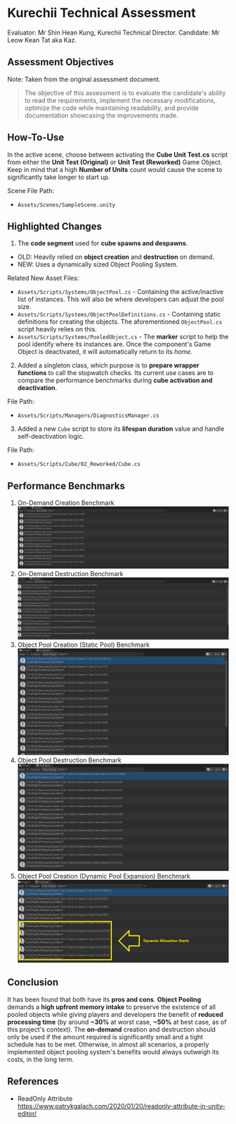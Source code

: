 # Kurechii Technical Assessment
Evaluator: Mr Shin Hean Kung, Kurechii Technical Director.
Candidate: Mr Leow Kean Tat aka Kaz.

## Assessment Objectives
Note: Taken from the original assessment document.
> The objective of this assessment is to evaluate the candidate's ability to read the requirements, implement the necessary modifications, optimize the code while maintaining readability, and provide documentation showcasing the improvements made.

## How-To-Use
In the active scene, choose between activating the **Cube Unit Test.cs** script from either the **Unit Test (Original)** or **Unit Test (Reworked)** Game Object. Keep in mind that a high **Number of Units** count would cause the scene to significantly take longer to start up.

Scene File Path:
+ `Assets/Scenes/SampleScene.unity`

## Highlighted Changes

1. The **code segment** used for **cube spawns and despawns**.
- OLD: Heavily relied on **object creation** and **destruction** on demand.
- NEW: Uses a dynamically sized Object Pooling System.

Related New Asset Files:
+ `Assets/Scripts/Systems/ObjectPool.cs` - Containing the active/inactive list of instances. This will also be where developers can adjust the pool size.
+ `Assets/Scripts/Systems/ObjectPoolDefinitions.cs` - Containing static definitions for creating the objects. The aforementioned `ObjectPool.cs` script heavily relies on this.
+ `Assets/Scripts/Systems/PooledObject.cs` - The **marker** script to help the pool identify where its instances are. Once the component's Game Object is deactivated, it will automatically return to its *home*.

2. Added a singleton class, which purpose is to **prepare wrapper functions** to call the stopwatch checks. Its current use cases are to compare the performance benchmarks during **cube activation and deactivation**.

File Path:
+ `Assets/Scripts/Managers/DiagnosticsManager.cs`

3. Added a new `Cube` script to store its **lifespan duration** value and handle self-deactivation logic.

File Path:
+ `Assets/Scripts/Cube/02_Reworked/Cube.cs`

## Performance Benchmarks

1. On-Demand Creation Benchmark
![Lower number is better.](Docs/References/Original/01_Diagnostics_Spawn_Single.png)
2. On-Demand Destruction Benchmark
![Lower number is better.](Docs/References/Original/02_Diagnostics_Despawn_Single.png)
3. Object Pool Creation (Static Pool) Benchmark
![Lower number is better.](Docs/References/Reworked/01_Diagnostics_Spawn_Single.png)
4. Object Pool Destruction Benchmark
![Lower number is better.](Docs/References/Reworked/02_Diagnostics_Despawn_Single.png)
5. Object Pool Creation (Dynamic Pool Expansion) Benchmark
![Lower number is better.](Docs/References/Reworked/03_Diagnostics_Dynamic-Allocation_Single.png)

## Conclusion
It has been found that both have its **pros and cons**. **Object Pooling** demands a **high upfront memory intake** to preserve the existence of all pooled objects while giving players and developers the benefit of **reduced processing time** (by around **~30%** at worst case, **~50%** at best case, as of this project's context). The **on-demand** creation and destruction should only be used if the amount required is significantly small and a tight schedule has to be met. Otherwise, in almost all scenarios, a properly implemented object pooling system's benefits would always outweigh its costs, in the long term.

## References
- ReadOnly Attribute
https://www.patrykgalach.com/2020/01/20/readonly-attribute-in-unity-editor/
